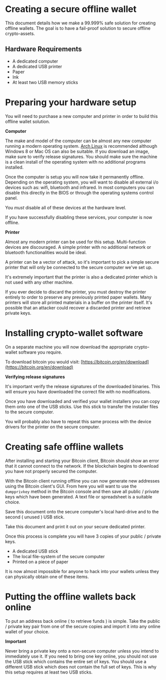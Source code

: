 # Creating a secure offline wallet 

This document details how we make a 99.999% safe solution for creating offline wallets. The goal is to have a fail-proof solution to secure offline crypto-assets.

## Hardware Requirements

 - A dedicated computer
 - A dedicated USB printer
  - Paper
  - Ink
 - At least two USB memory sticks

# Preparing your hardware setup

You will need to purchase a new computer and printer in order to build this offline wallet solution. 

**Computer**

The make and model of the computer can be almost any new computer running a modern operating system. [Arch Linux](https://www.archlinux.org/) is recommended although Windows 8 or Mac OS can also be suitable. If you download an image, make sure to verify release signatures. You should make sure the machine is a clean install of the operating system with no additional programs installed.

Once the computer is setup you will now take it permanently offline. Depending on the operating system, you will want to disable all external i/o devices such as: wifi, bluetooth and infrared. In most computers you can disable this directly in the BIOS or through the operating systems control panel. 

You *must* disable all of these devices at the hardware level.

If you have successfully disabling these services, your computer is now offline.

**Printer**

Almost any modern printer can be used for this setup. Multi-function devices are discouraged. A simple printer with no additional network or bluetooth functionalities would be ideal. 

A printer can be a vector of attack, so it's important to pick a simple secure printer that will only be connected to the secure computer we've set up.

It's extremely important that the printer is also a dedicated printer which is not used with any other machine.

If you ever decide to discard the printer, you must destroy the printer entirely to order to preserve any previously printed paper wallets. Many printers will store all printed materials in a buffer on the printer itself. It's possible that an attacker could recover a discarded printer and retrieve private keys.

# Installing crypto-wallet software

On a separate machine you will now download the appropriate crypto-wallet software you require.

To download bitcoin you would visit: [https://bitcoin.org/en/download](https://bitcoin.org/en/download)

**Verifying release signatures**

It's important verify the release signatures of the downloaded binaries. This will ensure you have downloaded the correct file with no modifications.

Once you have downloaded and verified your wallet installers you can copy them onto one of the USB sticks. Use this stick to transfer the installer files to the secure computer. 

You will probably also have to repeat this same process with the device drivers for the printer on the secure computer.

# Creating safe offline wallets

After installing and starting your Bitcoin client, Bitcoin should show an error that it cannot connect to the network. If the blockchain begins to download you have not properly secured the computer.

With the Bitcoin client running offline you can now generate new addresses using the Bitcoin client's GUI. From here you will want to use the `dumpprivkey` method in the Bitcoin console and then save all public / private keys which have been generated. A text file or spreadsheet is a suitable choice. 

Save this document onto the secure computer's local hard-drive and to the second ( unused ) USB stick. 

Take this document and print it out on your secure dedicated printer.

Once this process is complete you will have 3 copies of your public / private keys.

 - A dedicated USB stick
 - The local file-system of the secure computer
 - Printed on a piece of paper

It is now almost impossible for anyone to hack into your wallets unless they can physically obtain one of these items.

# Putting the offline wallets back online

To put an address back online ( to retrieve funds ) is simple. Take the public / private key pair from one of the secure copies and import it into any online wallet of your choice.

**Important**

Never bring a private key onto a non-secure computer unless you intend to immediately use it. If you need to bring one key online, you should not use the USB stick which contains the entire set of keys. You should use a different USB stick which does not contain the full set of keys. This is why this setup requires at least two USB sticks.
